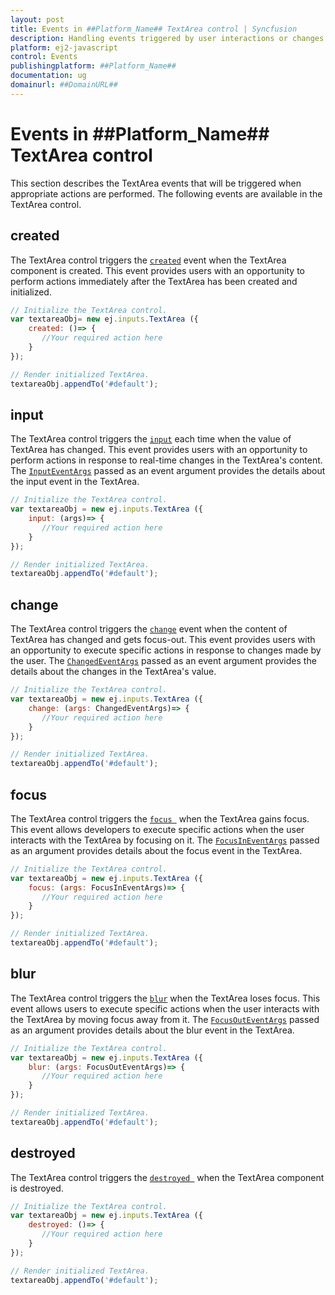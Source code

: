 ```yaml
---
layout: post
title: Events in ##Platform_Name## TextArea control | Syncfusion
description: Handling events triggered by user interactions or changes in the ##Platform_Name## TextArea control of Syncfusion Essential JS 2 and more.
platform: ej2-javascript
control: Events 
publishingplatform: ##Platform_Name##
documentation: ug
domainurl: ##DomainURL##
---
```


# Events in ##Platform_Name## TextArea control

This section describes the TextArea events that will be triggered when appropriate actions are performed. The following events are available in the TextArea control.

## created

The TextArea control triggers the [`created`](../api/textarea/#created) event when the TextArea component is created. This event provides users with an opportunity to perform actions immediately after the TextArea has been created and initialized.

```js
// Initialize the TextArea control.
var textareaObj= new ej.inputs.TextArea ({
    created: ()=> {
       //Your required action here
    }
});

// Render initialized TextArea.
textareaObj.appendTo('#default');

```

## input

The TextArea control triggers the [`input`](../api/textarea/#input) each time when the value of TextArea has changed. This event provides users with an opportunity to perform actions in response to real-time changes in the TextArea's content.
The [`InputEventArgs`](../api/textbox/InputEventArgs/) passed as an event argument provides the details about the input event in the TextArea.

```js
// Initialize the TextArea control.
var textareaObj = new ej.inputs.TextArea ({
    input: (args)=> {
       //Your required action here
    }
});

// Render initialized TextArea.
textareaObj.appendTo('#default');

```

## change

The TextArea control triggers the [`change`](../api/textarea/#change) event when the content of TextArea has changed and gets focus-out. This event provides users with an opportunity to execute specific actions in response to changes made by the user.
The [`ChangedEventArgs`](../api/textbox/ChangedEventArgs/) passed as an event argument provides the details about the changes in the TextArea's value.

```js
// Initialize the TextArea control.
var textareaObj = new ej.inputs.TextArea ({
    change: (args: ChangedEventArgs)=> {
       //Your required action here
    }
});

// Render initialized TextArea.
textareaObj.appendTo('#default');

```

## focus 

The TextArea control triggers the [`focus `](../api/textarea/#focus ) when the TextArea gains focus. This event allows developers to execute specific actions when the user interacts with the TextArea by focusing on it.
The [`FocusInEventArgs`](../api/textbox/FocusInEventArgs/) passed as an argument provides details about the focus event in the TextArea.

```js
// Initialize the TextArea control.
var textareaObj = new ej.inputs.TextArea ({
    focus: (args: FocusInEventArgs)=> {
       //Your required action here
    }
});

// Render initialized TextArea.
textareaObj.appendTo('#default');

```

## blur 

The TextArea control triggers the [`blur`](../api/textarea/#blur) when the TextArea loses focus. This event allows users to execute specific actions when the user interacts with the TextArea by moving focus away from it.
The [`FocusOutEventArgs`](../api/textbox/FocusOutEventArgs/) passed as an argument provides details about the blur event in the TextArea.

```js
// Initialize the TextArea control.
var textareaObj = new ej.inputs.TextArea ({
    blur: (args: FocusOutEventArgs)=> {
       //Your required action here
    }
});

// Render initialized TextArea.
textareaObj.appendTo('#default');

```

## destroyed 

The TextArea control triggers the [`destroyed `](../api/textarea/#destroyed) when the TextArea component is destroyed.

```js
// Initialize the TextArea control.
var textareaObj = new ej.inputs.TextArea ({
    destroyed: ()=> {
       //Your required action here
    }
});

// Render initialized TextArea.
textareaObj.appendTo('#default');

```
